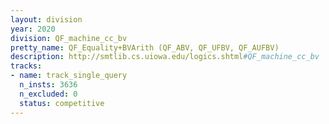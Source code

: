 ```yaml
---
layout: division
year: 2020
division: QF_machine_cc_bv
pretty_name: QF_Equality+BVArith (QF_ABV, QF_UFBV, QF_AUFBV)
description: http://smtlib.cs.uiowa.edu/logics.shtml#QF_machine_cc_bv
tracks:
- name: track_single_query
  n_insts: 3636
  n_excluded: 0
  status: competitive
---
```

